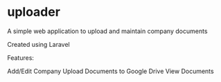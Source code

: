 # uploader
A simple web application to upload and maintain company documents

Created using Laravel

Features:

Add/Edit Company
Upload Documents to Google Drive
View Documents

